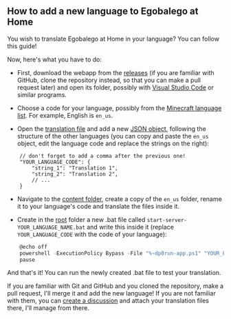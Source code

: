 ## How to add a new language to Egobalego at Home

You wish to translate Egobalego at Home in your language? You can follow this guide!

Now, here's what you have to do:

- First, download the webapp from the [releases](https://github.com/costantino2000/egobalego-at-home/releases) (if you are familiar with GitHub, clone the repository instead, so that you can make a pull request later) and open its folder, possibly with [Visual Studio Code](https://code.visualstudio.com/) or similar programs.

- Choose a code for your language, possibly from the [Minecraft language list](https://minecraft.wiki/w/Language). For example, English is `en_us`.

- Open the [translation file](./../data/translations.json) and add a new [JSON object](https://www.w3schools.com/js/js_json.asp), following the structure of the other languages (you can copy and paste the `en_us` object, edit the language code and replace the strings on the right):
```jsonc
    // don't forget to add a comma after the previous one!
    "YOUR_LANGUAGE_CODE": {
        "string_1": "Translation 1",
        "string_2": "Translation 2",
        // ...
    }
```

- Navigate to the [content folder](./../templates/content/), create a copy of the `en_us` folder, rename it to your language's code and translate the files inside it.

- Create in the [root](./..) folder a new .bat file called `start-server-YOUR_LANGUAGE_NAME.bat` and write this inside it (replace `YOUR_LANGUAGE_CODE` with the code of your language):
```ps1
    @echo off
    powershell -ExecutionPolicy Bypass -File "%~dp0run-app.ps1" "YOUR_LANGUAGE_CODE"
    pause
```

And that's it! You can run the newly created .bat file to test your translation.

If you are familiar with Git and GitHub and you cloned the repository, make a pull request, I'll merge it and add the new language!
If you are not familiar with them, you can [create a discussion](https://github.com/costantino2000/egobalego-at-home/discussions) and attach your translation files there, I'll manage from there.

